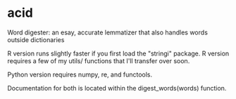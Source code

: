 # acid
Word digester: an esay, accurate lemmatizer that also handles words outside dictionaries

R version runs slightly faster if you first load the "stringi" package. 
R version requires a few of my utils/ functions that I'll transfer over soon. 

Python version requires numpy, re, and functools. 

Documentation for both is located within the digest_words(words) function. 

